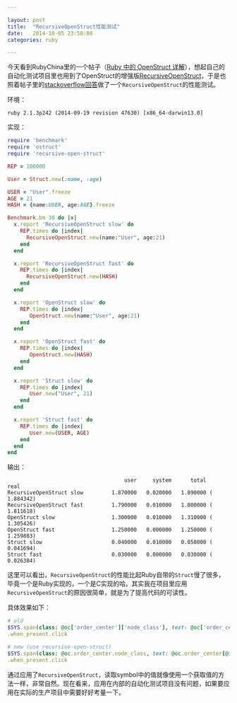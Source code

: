 ```yaml
---

layout: post
title:  "RecursiveOpenStruct性能测试"
date:   2014-10-05 23:50:00
categories: ruby

---
```


今天看到RubyChina里的一个帖子（[Ruby 中的 OpenStruct 详解](https://ruby-china.org/topics/21617)），想起自己的自动化测试项目里也用到了OpenStruct的增强版[RecursiveOpenStruct](https://github.com/aetherknight/recursive-open-struct)，于是也照着帖子里的[stackoverflow回答](http://stackoverflow.com/questions/1177594/ruby-struct-vs-openstruct/4459132#4459132)做了一个`RecursiveOpenStruct`的性能测试。

环境：

```
ruby 2.1.3p242 (2014-09-19 revision 47630) [x86_64-darwin13.0]
```

实现：

```ruby
require 'benchmark'
require 'ostruct'
require 'recursive-open-struct'

REP = 100000

User = Struct.new(:name, :age)

USER = "User".freeze
AGE = 21
HASH = {name:USER, age:AGE}.freeze

Benchmark.bm 30 do |x|
  x.report 'RecursiveOpenStruct slow' do
    REP.times do |index|
      RecursiveOpenStruct.new(name:"User", age:21)
    end
  end

  x.report 'RecursiveOpenStruct fast' do
    REP.times do |index|
      RecursiveOpenStruct.new(HASH)
    end
  end

  x.report 'OpenStruct slow' do
    REP.times do |index|
       OpenStruct.new(name:"User", age:21)
    end
  end

  x.report 'OpenStruct fast' do
    REP.times do |index|
       OpenStruct.new(HASH)
    end
  end

  x.report 'Struct slow' do
    REP.times do |index|
       User.new("User", 21)
    end
  end

  x.report 'Struct fast' do
    REP.times do |index|
       User.new(USER, AGE)
    end
  end
end
```

输出：

```
                                     user     system      total        real
RecursiveOpenStruct slow         1.870000   0.020000   1.890000 (  1.884342)
RecursiveOpenStruct fast         1.790000   0.010000   1.800000 (  1.811618)
OpenStruct slow                  1.300000   0.010000   1.310000 (  1.305426)
OpenStruct fast                  1.250000   0.000000   1.250000 (  1.259883)
Struct slow                      0.040000   0.010000   0.050000 (  0.041694)
Struct fast                      0.030000   0.000000   0.030000 (  0.026384)
```

这里可以看出，`RecursiveOpenStruct`的性能比起Ruby自带的`Struct`慢了很多，毕竟一个是Ruby实现的，一个是C实现的哈。其实我在项目里应用`RecursiveOpenStruct`的原因很简单，就是为了提高代码的可读性。

具体效果如下：

```ruby
# old
$SYS.span(class: @oc['order_center']['node_class'], text: @oc['order_center'][@i18n])
.when_present.click

# new (use recursive-open-struct)
$SYS.span(class: @oc.order_center.node_class, text: @oc.order_center[@i18n])
.when_present.click
```

通过应用了`RecursiveOpenStruct`，读取symbol中的值就像使用一个获取值的方法一样，非常自然。现在看来，应用在内部的自动化测试项目没有问题，如果要应用在实际的生产项目中需要好好考量一下。
